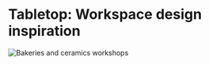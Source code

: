 # Tabletop: Workspace design inspiration

![Bakeries and ceramics workshops](https://grant-uploader.s3.amazonaws.com/2025-03-04-07-28-04-2000.jpg)